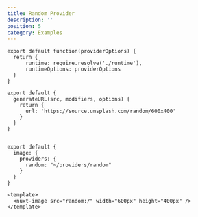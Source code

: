 ```yaml
---
title: Random Provider
description: ''
position: 5
category: Examples
---
```


<code-group>
  <code-block label="Provider Main" active>

  ```js{}[~/providers/random/index.js]
  export default function(providerOptions) {
    return {
        runtime: require.resolve('./runtime'),
        runtimeOptions: providerOptions
    }
  }
  ```

  </code-block>
  <code-block label="Runtime">

  ```js{}[~/providers/random/runtime.js]  
  export default {
    generateURL(src, modifiers, options) {
      return {
        url: 'https://source.unsplash.com/random/600x400'
      }
    }
  }
  ```
  </code-block>
  <code-block label="nuxt.config">

  ```js{}[nuxt.config.js]
  
  export default {
    image: {
      providers: {
        random: "~/providers/random"
      }
    }
  }
  ```
  </code-block>

  <code-block label="Page">

  ```vue{}[~/pages/index.js]
  <template>
    <nuxt-image src="random:/" width="600px" height="400px" />
  </template>
  ```

  </code-block>
  <code-block label="Preview">

  <div class="text-center p-4 bg-gray-800 rounded-b-md">
    <nuxt-image src="random:/" width="600px" height="400px" />
  </div>

  </code-block>
</code-group>